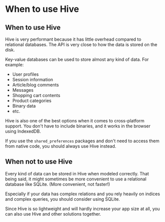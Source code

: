 # When to use Hive

## When to use Hive

Hive is very performant because it has little overhead compared to relational databases. The API is very close to how the data is stored on the disk.

Key-value databases can be used to store almost any kind of data. For example:

* User profiles
* Session information
* Article/blog comments
* Messages
* Shopping cart contents
* Product categories
* Binary data
* etc.

Hive is also one of the best options when it comes to cross-platform support. You don't have to include binaries, and it works in the browser using IndexedDB.

If you use the `shared_preferences` packages and don't need to access them from native code, you should always use Hive instead.

## When not to use Hive

Every kind of data can be stored in Hive when modeled correctly. That being said, it might sometimes be more convenient to use a relational database like SQLite. (More convenient, not faster!)

Especially if your data has complex relations and you rely heavily on indices and complex queries, you should consider using SQLite.

Since Hive is so lightweight and will hardly increase your app size at all, you can also use Hive and other solutions together.

